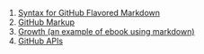 1. [Syntax for GitHub Flavored Markdown](https://github.com/guodongxiaren/README)
2. [GitHub Markup](https://github.com/github/markup)
3. [Growth (an example of ebook using markdown)](https://github.com/phodal/growth-ebook)
4. [GitHub APIs](https://developer.github.com/v3/)
